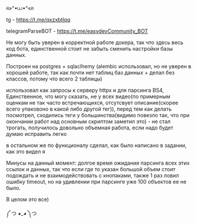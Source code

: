 ฅ≽^•⩊•^≼ฅ

tg - https://t.me/qxzxbtlqq

telegramParseBOT - https://t.me/easydevCommunity_BOT

Не могу быть уверен в корректной работе докера, так что здесь весь код бота, единственной стоит не забыть сменить настройки базы данных.

Построен на postgres + sqlaclhemy (alembic использовал, но не уверен в хорошей работе, так как почти нет таблиц баз данных + делал без классов, потому что всего 2 таблицы)

использовал как запросы к серверу httpx и для парсинга BS4, Единственное, что могу сказать, не у всех видео(по примерным оценкам не так часто встречающихся, отсутсвует описание(скорее всего упаковоно в какой либо другой тег)),
перед тем как делать посмотрел, сходились теги у большинства(видимо повезло так, что при окончании работ над основным скриптом заметил это) - не стал трогать, получилось довольно объемная работа, если надо будет думаю исправить легко

в остальном же по функционалу сделал, как было написано в задании, как это видел я

Минусы на данный момент:
долгое время ожидания парсинга всех этих ссылок и данных, так что если где то указан большой объем стоит подождать и не взаимодействовать с кнопаками, также 1 раз ловил ошибку timeout, но на удивлении при парсинге уже 100 объектов ее не было.


В целом это все)

༼ つ ◕_◕ ༽つ
